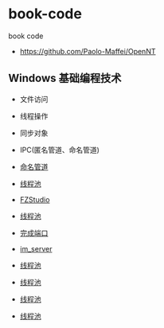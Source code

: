 # book-code
book code

-  https://github.com/Paolo-Maffei/OpenNT


## Windows 基础编程技术

-  文件访问
-  线程操作
-  同步对象
-  IPC(匿名管道、命名管道)


-  [命名管道](https://github.com/dinodragon/mygooglecode/blob/1a5525ec6ef1b88f94af55a101d520e1aab83100/WindowsCpp/IPC/namepipe/NamedPipeServer.cpp)
-  [线程池](https://github.com/jetlive/skiaming/blob/d6500ec2afe1ab45b8a42470ac9dff30c7297b57/%E6%BA%90%E7%A0%81%E6%B3%A8%E9%87%8A/VS%202010%20Examples/C%2B%2B%20Samples/ATL/Advanced/CThreadPool/ThrdPool.cpp)
-  [FZStudio](https://github.com/submorino/FZStudio)
-  [线程池](https://github.com/philipgreat/cplusplus-windows-test-apps/blob/master/ThreadPoolTest/ThreadPoolTest.cpp)
-  [完成端口](https://github.com/gaarieth/Snippets/blob/2dcd9dc164fa2586283af8ddf1a003604003179a/Windows/Win32/CompletionPort.h)
-  [im_server](https://github.com/legol/im_server)
-  [线程池](https://github.com/lidongmeng/NetworkProgramming/blob/c5878674abdac79edee9b6d30a99bd888fb11537/LearnThreadPool/TThread.hh)
-  [线程池](https://github.com/shanfeng0004/test-online/blob/d797704e36feea3db7684935b0640d47182c389e/ocs_rate/ThreadPool.h)
-  [线程池](https://github.com/qiubinren/exercise/blob/2dddef72ebbff186dc83713674ba436e639d3b7a/cpp/144ThreadPool/CThreadPool.h)
-  [线程池](https://github.com/dengbzh/CThreadPool/blob/77bc37c4c2a893611b41394663e6e0f83820e6fa/src/CThreadPool.h)